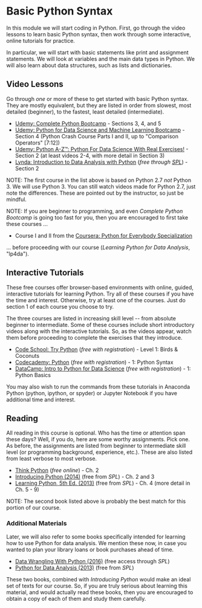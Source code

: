 # Basic Python Syntax

In this module we will start coding in Python. First, go through the video 
lessons to learn basic Python syntax, then work through some interactive, 
online tutorials for practice.

In particular, we will start with basic statements like print and assignment
statements. We will look at variables and the main data types in Python.
We will also learn about data structures, such as lists and dictionaries.

## Video Lessons

Go through *one* or more of these to get started with basic Python syntax. 
They are mostly equivalent, but they are listed in order from slowest, most 
detailed (beginner), to the fastest, least detailed (intermediate).

* [Udemy: Complete Python Bootcamp](https://www.udemy.com/complete-python-bootcamp/) - 
  Sections 3, 4, and 5
* [Udemy: Python for Data Science and Machine Learning Bootcamp](https://www.udemy.com/python-for-data-science-and-machine-learning-bootcamp/) - 
  Section 4 (Python Crash Course Parts I and II, up to "Comparison Operators" [7:12])
* [Udemy: Python A-Z™: Python For Data Science With Real Exercises!](https://www.udemy.com/python-coding) - 
  Section 2 (at least videos 2-4, with more detail in Section 3)
* [Lynda: Introduction to Data Analysis with Python](https://www.lynda.com/Numpy-tutorials/Introduction-Data-Analysis-Python/) (*free through [SPL](http://lynda.com/portal/sip?org=spl.org)*) - 
  Section 2
  
NOTE: The first course in the list above is based on Python 2.7 *not* Python 3. 
We will use Python 3. You can still watch videos made for Python 2.7, just note
the differences. These are pointed out by the instructor, so just be mindful.

NOTE: If you are beginner to programming, and even *Complete Python Bootcamp* 
is going too fast for you, then you are encouraged to first take these courses ...

* Course I and II from the [Coursera: Python for Everybody Specialization](https://www.coursera.org/specializations/python)

... before proceeding with our course (*Learning Python for Data Analysis*, 
"lp4da").

## Interactive Tutorials

These free courses offer browser-based environments with online, guided, 
interactive tutorials for learning Python. Try all of these courses if you 
have the time and interest. Otherwise, try at least one of the courses. Just 
do section 1 of each course you choose to try. 

The three courses are listed in increasing skill level -- from absolute beginner 
to intermediate. Some of these courses include short introductory videos along 
with the interactive tutorials. So, as the videos appear, watch them before 
proceeding to complete the exercises that they introduce.

* [Code School: Try Python](https://www.codeschool.com/courses/try-python) (*free with registration*) - 
  Level 1: Birds & Coconuts
* [Codecademy: Python](https://www.codecademy.com/learn/python) (*free with registration*) - 
  1: Python Syntax
* [DataCamp: Intro to Python for Data Science](https://campus.datacamp.com/courses/intro-to-python-for-data-science/) (*free with registration*) - 
  1: Python Basics

You may also wish to run the commands from these tutorials in Anaconda Python 
(python, ipython, or spyder) or Jupyter Notebook if you have additional time 
and interest.

## Reading

All reading in this course is optional. Who has the time or attention span 
these days? Well, if you do, here are some worthy assignments. Pick one. As 
before, the assignments are listed from beginner to intermediate skill level 
(or programming background, experience, etc.). These are also listed from 
least verbose to most verbose.

* [Think Python](http://greenteapress.com/thinkpython/html/thinkpython003.html) (*free online*) - 
  Ch. 2
* [Introducing Python (2014)](https://seattle.bibliocommons.com/item/show/3098624030_introducing_python) (free from *SPL*) - 
   Ch. 2 and 3
* [Learning Python, 5th Ed. (2013)](https://seattle.bibliocommons.com/item/show/3098595030_learning_python) (free from *SPL*) - 
   Ch. 4 (more detail in Ch. 5 - 9)

NOTE: The second book listed above is probably the best match for this 
portion of our course. 

### Additional Materials

Later, we will also refer to some books specifically intended for learning how 
to use Python for data analysis. We mention these now, in case you wanted to 
plan your library loans or book purchases ahead of time.

* [Data Wrangling With Python (2016)](https://seattle.bibliocommons.com/item/show/3239443030_data_wrangling_with_python) (free access through *SPL*)
* [Python for Data Analysis (2013)](https://seattle.bibliocommons.com/item/show/3098569030_python_for_data_analysis) (free from *SPL*)

These two books, combined with *Introducing Python* would make an ideal set
of texts for our course. So, if you are truly serious about learning this 
material, and would actually read these books, then you are encouraged to 
obtain a copy of each of them and study them carefully.
